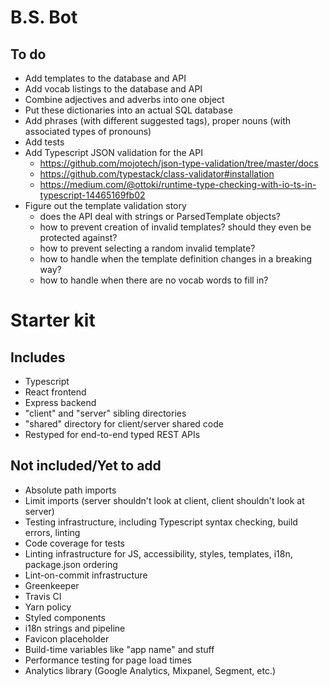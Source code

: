 # B.S. Bot

## To do

- Add templates to the database and API
- Add vocab listings to the database and API
- Combine adjectives and adverbs into one object
- Put these dictionaries into an actual SQL database
- Add phrases (with different suggested tags), proper nouns (with associated types of pronouns)
- Add tests
- Add Typescript JSON validation for the API
  - https://github.com/mojotech/json-type-validation/tree/master/docs
  - https://github.com/typestack/class-validator#installation
  - https://medium.com/@ottoki/runtime-type-checking-with-io-ts-in-typescript-14465169fb02
- Figure out the template validation story
  - does the API deal with strings or ParsedTemplate objects?
  - how to prevent creation of invalid templates? should they even be protected against?
  - how to prevent selecting a random invalid template?
  - how to handle when the template definition changes in a breaking way?
  - how to handle when there are no vocab words to fill in?

# Starter kit

## Includes

- Typescript
- React frontend
- Express backend
- "client" and "server" sibling directories
- "shared" directory for client/server shared code
- Restyped for end-to-end typed REST APIs

## Not included/Yet to add

- Absolute path imports
- Limit imports (server shouldn't look at client, client shouldn't look at server)
- Testing infrastructure, including Typescript syntax checking, build errors, linting
- Code coverage for tests
- Linting infrastructure for JS, accessibility, styles, templates, i18n, package.json ordering
- Lint-on-commit infrastructure
- Greenkeeper
- Travis CI
- Yarn policy
- Styled components
- i18n strings and pipeline
- Favicon placeholder
- Build-time variables like "app name" and stuff
- Performance testing for page load times
- Analytics library (Google Analytics, Mixpanel, Segment, etc.)
